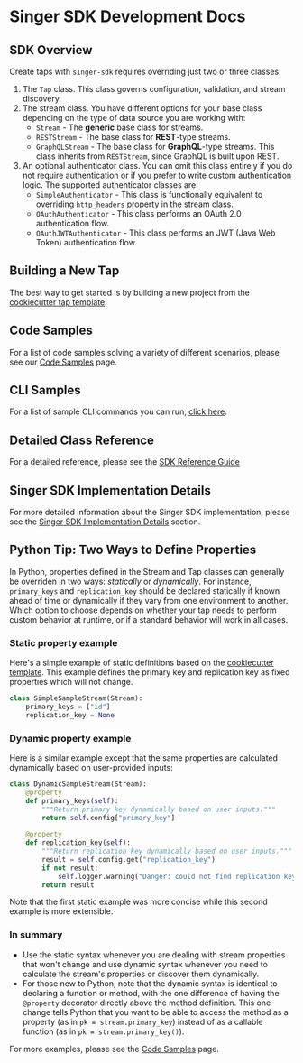 # Singer SDK Development Docs

## SDK Overview

Create taps with `singer-sdk` requires overriding just two or three classes:

1. The `Tap` class. This class governs configuration, validation,
   and stream discovery.
2. The stream class. You have different options for your base class depending on the type
   of data source you are working with:
    - `Stream` - The **generic** base class for streams.
    - `RESTStream` - The base class for **REST**-type streams.
    - `GraphQLStream` - The base class for **GraphQL**-type streams. This class inherits
      from `RESTStream`, since GraphQL is built upon REST.
3. An optional authenticator class. You can omit this class entirely if you do not require authentication or if you prefer to write custom authentication logic. The supported authenticator classes are:
    - `SimpleAuthenticator` - This class is functionally equivalent to overriding
      `http_headers` property in the stream class.
    - `OAuthAuthenticator` - This class performs an OAuth 2.0 authentication flow.
    - `OAuthJWTAuthenticator` - This class performs an JWT (Java Web Token) authentication
       flow.

## Building a New Tap

The best way to get started is by building a new project from the
[cookiecutter tap template](../cookiecutter/tap-template).

## Code Samples

For a list of code samples solving a variety of different scenarios, please see our [Code Samples](./code_samples.md) page.

## CLI Samples

For a list of sample CLI commands you can run, [click here](./cli_commands.md).

## Detailed Class Reference

For a detailed reference, please see the [SDK Reference Guide](./reference.md)

## Singer SDK Implementation Details

For more detailed information about the Singer SDK implementation, please see the 
[Singer SDK Implementation Details](./implementation/README.md) section.

## Python Tip: Two Ways to Define Properties

In Python, properties defined in the Stream and Tap classes can generally be overriden
in two ways: _statically_ or _dynamically_. For instance, `primary_keys` and 
`replication_key` should be declared statically if known ahead of time or dynamically
if they vary from one environment to another. Which option to choose depends on whether
your tap needs to perform custom behavior at runtime, or if a standard behavior will work
in all cases.

### Static property example

Here's a simple example of static definitions based on the 
[cookiecutter template](../cookiecutter/tap-template/). This example defines the 
primary key and replication key as fixed properties which will not change.

```python
class SimpleSampleStream(Stream):
    primary_keys = ["id"]
    replication_key = None
```

### Dynamic property example

Here is a similar example except that the same properties are calculated dynamically based
on user-provided inputs:

```python
class DynamicSampleStream(Stream):
    @property
    def primary_keys(self):
        """Return primary key dynamically based on user inputs."""
        return self.config["primary_key"]
    
    @property
    def replication_key(self):
        """Return replication key dynamically based on user inputs."""
        result = self.config.get("replication_key")
        if not result:
            self.logger.warning("Danger: could not find replication key!")
        return result
```

Note that the first static example was more concise while this second example is more extensible.

### In summary

- Use the static syntax whenever you are dealing with stream properties that won't change
and use dynamic syntax whenever you need to calculate the stream's properties or discover them dynamically.
- For those new to Python, note that the dynamic syntax is identical to declaring a function or method, with
the one difference of having the `@property` decorator directly above the method definition. This one change
tells Python that you want to be able to access the method as a property (as in `pk = stream.primary_key`)
instead of as a callable function (as in `pk = stream.primary_key()`).

For more examples, please see the [Code Samples](./code_samples.md) page.
